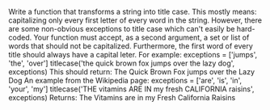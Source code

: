 Write a function that transforms a string into title case. This mostly means: capitalizing only every first letter of every word in the string. However, there are some non-obvious exceptions to title case which can't easily be hard-coded. Your function must accept, as a second argument, a set or list of words that should not be capitalized. Furthermore, the first word of every title should always have a capital leter. For example:
exceptions = ['jumps', 'the', 'over']
titlecase('the quick brown fox jumps over the lazy dog', exceptions)
This should return:
The Quick Brown Fox jumps over the Lazy Dog
An example from the Wikipedia page:
exceptions = ['are', 'is', 'in', 'your', 'my']
titlecase('THE vitamins ARE IN my fresh CALIFORNIA raisins', exceptions)
Returns:
The Vitamins are in my Fresh California Raisins